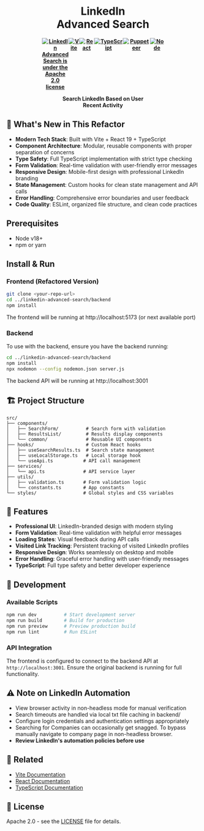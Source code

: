 <div align="center" style="display: block;margin-left: auto;margin-right: auto;width: 50%;">
<h1>LinkedIn Advanced Search</h1>
<div style="display: flex; justify-content: center; align-items: center;">
  <h4 style="margin: 0; display: flex;">
    <a href="https://www.apache.org/licenses/LICENSE-2.0.html">
      <img src="https://img.shields.io/badge/license-Apache2.0-blue" alt="LinkedIn Advanced Search is under the Apache 2.0 license" />
    </a>
    <a href="https://vitejs.dev/">
      <img src="https://img.shields.io/badge/Vite-646CFF?logo=vite&logoColor=white" alt="Vite" />
    </a>
    <a href="https://react.dev/">
      <img src="https://img.shields.io/badge/React-61DAFB?logo=react&logoColor=black" alt="React" />
    </a>
    <a href="https://www.typescriptlang.org/">
      <img src="https://img.shields.io/badge/TypeScript-3178C6?logo=typescript&logoColor=white" alt="TypeScript" />
    </a>
    <a href="https://pptr.dev/">
      <img src="https://img.shields.io/badge/Puppeteer-violet" alt="Puppeteer" />
    </a>
    <a href="https://nodejs.org/en">
      <img src="https://img.shields.io/badge/Node-green" alt="Node" />
    </a>
  </h4>
</div>

  <p><b>Search LinkedIn Based on User Recent Activity</b></p>
  </p>
</div>

## 🚀 What's New in This Refactor

- **Modern Tech Stack**: Built with Vite + React 19 + TypeScript
- **Component Architecture**: Modular, reusable components with proper separation of concerns
- **Type Safety**: Full TypeScript implementation with strict type checking
- **Form Validation**: Real-time validation with user-friendly error messages
- **Responsive Design**: Mobile-first design with professional LinkedIn branding
- **State Management**: Custom hooks for clean state management and API calls
- **Error Handling**: Comprehensive error boundaries and user feedback
- **Code Quality**: ESLint, organized file structure, and clean code practices

## Prerequisites

- Node v18+
- npm or yarn

## Install & Run

### Frontend (Refactored Version)
```bash
git clone <your-repo-url>
cd ../linkedin-advanced-search/backend
npm install
```

The frontend will be running at http://localhost:5173 (or next available port)

### Backend 
To use with the backend, ensure you have the backend running:
```bash
cd ../linkedin-advanced-search/backend
npm install
npx nodemon --config nodemon.json server.js
```

The backend API will be running at http://localhost:3001

## 🏗️ Project Structure

```
src/
├── components/
│   ├── SearchForm/          # Search form with validation
│   ├── ResultsList/         # Results display components
│   └── common/              # Reusable UI components
├── hooks/                   # Custom React hooks
│   ├── useSearchResults.ts  # Search state management
│   ├── useLocalStorage.ts   # Local storage hook
│   └── useApi.ts           # API call management
├── services/
│   └── api.ts              # API service layer
├── utils/
│   ├── validation.ts       # Form validation logic
│   └── constants.ts        # App constants
└── styles/                 # Global styles and CSS variables
```

## 🎨 Features

- **Professional UI**: LinkedIn-branded design with modern styling
- **Form Validation**: Real-time validation with helpful error messages
- **Loading States**: Visual feedback during API calls
- **Visited Link Tracking**: Persistent tracking of visited LinkedIn profiles
- **Responsive Design**: Works seamlessly on desktop and mobile
- **Error Handling**: Graceful error handling with user-friendly messages
- **TypeScript**: Full type safety and better developer experience

## 🔧 Development

### Available Scripts

```bash
npm run dev          # Start development server
npm run build        # Build for production
npm run preview      # Preview production build
npm run lint         # Run ESLint
```

### API Integration

The frontend is configured to connect to the backend API at `http://localhost:3001`. Ensure the original backend is running for full functionality.

## ⚠️ Note on LinkedIn Automation

- View browser activity in non-headless mode for manual verification
- Search timeouts are handled via local txt file caching in backend/
- Configure login credentials and authentication settings appropriately
- Searching for Companies can occasionally get snagged. To bypass manually navigate to company page in non-headless browser.
- **Review LinkedIn's automation policies before use**

## 🔗 Related

- [Vite Documentation](https://vitejs.dev/)
- [React Documentation](https://react.dev/)
- [TypeScript Documentation](https://www.typescriptlang.org/)

## 📝 License

Apache 2.0 - see the [LICENSE](https://www.apache.org/licenses/LICENSE-2.0.html) file for details.